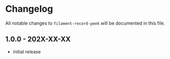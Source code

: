 # Changelog

All notable changes to `filament-record-peek` will be documented in this file.

## 1.0.0 - 202X-XX-XX

- initial release
